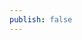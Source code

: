 ```yaml
---
publish: false
---
```


<script setup>
import DrawRect from '../../components/DrawRect.vue'
</script>

<DrawRect />
